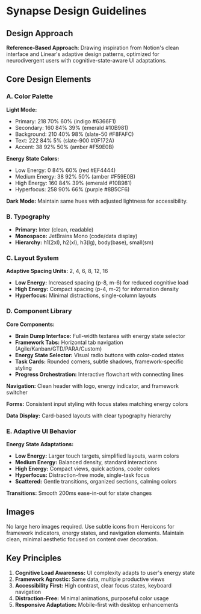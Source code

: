 # Synapse Design Guidelines

## Design Approach
**Reference-Based Approach**: Drawing inspiration from Notion's clean interface and Linear's adaptive design patterns, optimized for neurodivergent users with cognitive-state-aware UI adaptations.

## Core Design Elements

### A. Color Palette
**Light Mode:**
- Primary: 218 70% 60% (indigo #6366F1)
- Secondary: 160 84% 39% (emerald #10B981) 
- Background: 210 40% 98% (slate-50 #F8FAFC)
- Text: 222 84% 5% (slate-900 #0F172A)
- Accent: 38 92% 50% (amber #F59E0B)

**Energy State Colors:**
- Low Energy: 0 84% 60% (red #EF4444)
- Medium Energy: 38 92% 50% (amber #F59E0B)
- High Energy: 160 84% 39% (emerald #10B981)
- Hyperfocus: 258 90% 66% (purple #8B5CF6)

**Dark Mode:** Maintain same hues with adjusted lightness for accessibility.

### B. Typography
- **Primary:** Inter (clean, readable)
- **Monospace:** JetBrains Mono (code/data display)
- **Hierarchy:** h1(2xl), h2(xl), h3(lg), body(base), small(sm)

### C. Layout System
**Adaptive Spacing Units:** 2, 4, 6, 8, 12, 16
- **Low Energy:** Increased spacing (p-8, m-6) for reduced cognitive load
- **High Energy:** Compact spacing (p-4, m-2) for information density
- **Hyperfocus:** Minimal distractions, single-column layouts

### D. Component Library

**Core Components:**
- **Brain Dump Interface:** Full-width textarea with energy state selector
- **Framework Tabs:** Horizontal tab navigation (Agile/Kanban/GTD/PARA/Custom)
- **Energy State Selector:** Visual radio buttons with color-coded states
- **Task Cards:** Rounded corners, subtle shadows, framework-specific styling
- **Progress Orchestration:** Interactive flowchart with connecting lines

**Navigation:** Clean header with logo, energy indicator, and framework switcher

**Forms:** Consistent input styling with focus states matching energy colors

**Data Display:** Card-based layouts with clear typography hierarchy

### E. Adaptive UI Behavior

**Energy State Adaptations:**
- **Low Energy:** Larger touch targets, simplified layouts, warm colors
- **Medium Energy:** Balanced density, standard interactions
- **High Energy:** Compact views, quick actions, cooler colors
- **Hyperfocus:** Distraction-free mode, single-task focus
- **Scattered:** Gentle transitions, organized sections, calming colors

**Transitions:** Smooth 200ms ease-in-out for state changes

## Images
No large hero images required. Use subtle icons from Heroicons for framework indicators, energy states, and navigation elements. Maintain clean, minimal aesthetic focused on content over decoration.

## Key Principles
1. **Cognitive Load Awareness:** UI complexity adapts to user's energy state
2. **Framework Agnostic:** Same data, multiple productive views
3. **Accessibility First:** High contrast, clear focus states, keyboard navigation
4. **Distraction-Free:** Minimal animations, purposeful color usage
5. **Responsive Adaptation:** Mobile-first with desktop enhancements